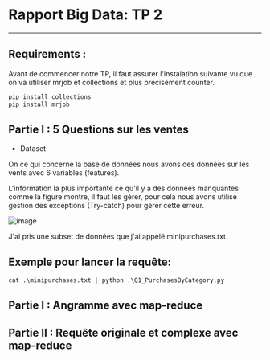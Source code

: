 # Rapport Big Data: TP 2 
-------------------------------------

 
Requirements :  
-----------
Avant de commencer notre TP, il faut assurer l'instalation suivante vu que on va utiliser mrjob et collections et plus précisément counter.  
```python
pip install collections
pip install mrjob
```

Partie I : 5 Questions sur les ventes
-----------
 - Dataset
 
On ce qui concerne la base de données nous avons des données sur les vents avec 6 variables (features).
 
L'information la plus importante ce qu'il y a des données manquantes comme la figure montre, il faut les gérer, pour cela nous avons utilisé gestion des exceptions (Try-catch) pour gérer cette erreur.
 
![image](https://user-images.githubusercontent.com/52492864/149978705-7297f02b-885f-454b-8817-d4d8b459cfee.png)

J'ai pris une subset de données que j'ai appelé minipurchases.txt. 

Exemple pour lancer la requête: 
-----------
```python
cat .\minipurchases.txt | python .\Q1_PurchasesByCategory.py
 ```
 
Partie I : Angramme avec map-reduce
-----------





Partie II : Requête originale et complexe avec map-reduce
-----------
 


